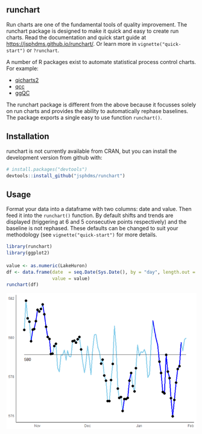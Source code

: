 
<!-- README.md is generated from README.Rmd. Please edit that file -->
runchart
--------

Run charts are one of the fundamental tools of quality improvement. The runchart package is designed to make it quick and easy to create run charts. Read the documentation and quick start guide at <https://jsphdms.github.io/runchart/>. Or learn more in `vignette("quick-start")` or `?runchart`.

A number of R packages exist to automate statistical process control charts. For example:

-   [qicharts2](https://anhoej.github.io/qicharts2/)
-   [qcc](https://cran.r-project.org/web/packages/qcc/index.html)
-   [ggQC](https://cran.r-project.org/web/packages/ggQC/index.html)

The runchart package is different from the above because it focusses solely on run charts and provides the ability to automatically rephase baselines. The package exports a single easy to use function `runchart()`.

Installation
------------

runchart is not currently available from CRAN, but you can install the development version from github with:

``` r
# install.packages("devtools")
devtools::install_github("jsphdms/runchart")
```

Usage
-----

Format your data into a dataframe with two columns: date and value. Then feed it into the `runchart()` function. By default shifts and trends are displayed (triggering at 6 and 5 consecutive points respectively) and the baseline is not rephased. These defaults can be changed to suit your methodology (see `vignette("quick-start")` for more details.

``` r
library(runchart)
library(ggplot2)

value <- as.numeric(LakeHuron)
df <- data.frame(date  = seq.Date(Sys.Date(), by = "day", length.out = length(value)),
                 value = value)
runchart(df)
```

<img src="README-unnamed-chunk-3-1.png" style="display: block; margin: auto;" />
